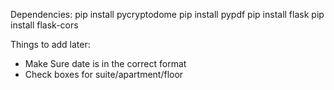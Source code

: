 Dependencies:
pip install pycryptodome
pip install pypdf
pip install flask
pip install flask-cors

Things to add later:

- Make Sure date is in the correct format
- Check boxes for suite/apartment/floor
